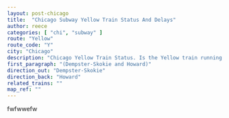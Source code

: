 ```yaml
---
layout: post-chicago
title:  "Chicago Subway Yellow Train Status And Delays"
author: reece
categories: [ "chi", "subway" ]
route: "Yellow"
route_code: "Y"
city: "Chicago"
description: "Chicago Yellow Train Status. Is the Yellow train running today?"
first_paragraph: "(Dempster-Skokie and Howard)"
direction_out: "Dempster-Skokie"
direction_back: "Howard"
related_trains: ""
map_ref: ""
---
```


fwfwwefw
